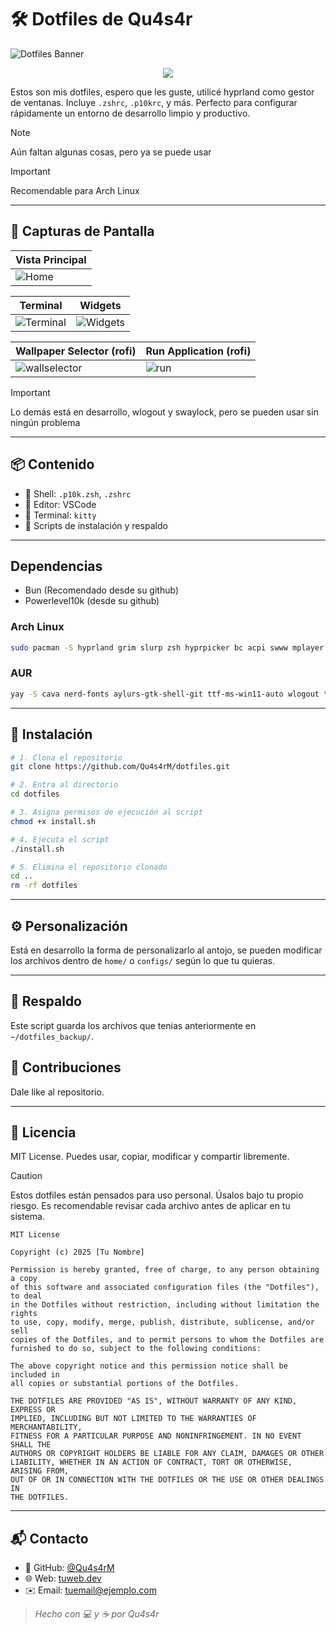 # 🛠️ Dotfiles de Qu4s4r

![Dotfiles Banner](https://via.placeholder.com/1200x400.png?text=Dotfiles+de+Tu+Nombre)

<p align="center">
  <img src="https://img.shields.io/badge/STATUS-EN%20DESAROLLO-green">
</p>

Estos son mis dotfiles, espero que les guste, utilicé hyprland como gestor de ventanas. Incluye `.zshrc`, `.p10krc`, y más. Perfecto para configurar rápidamente un entorno de desarrollo limpio y productivo.

> [!NOTE]
> Aún faltan algunas cosas, pero ya se puede usar

> [!IMPORTANT]
> Recomendable para Arch Linux

---

## 📸 Capturas de Pantalla

| Vista Principal |
|------------------|
| ![Home](https://github.com/user-attachments/assets/32d49ac5-fe70-49f2-a654-065b06d6f43c) |

| Terminal | Widgets |
|------------------|------------------|
|![Terminal](https://github.com/user-attachments/assets/66dcd6ff-4875-49b8-a924-5c9f0716cf77) | ![Widgets](https://github.com/user-attachments/assets/8fc29fef-777f-4bbd-897e-faac502b52ab)|

| Wallpaper Selector (rofi) | Run Application (rofi) |
|------------------|------------------|
|![wallselector](https://github.com/user-attachments/assets/920db824-802e-414d-8c86-dc2475e29423) | ![run](https://github.com/user-attachments/assets/add43b93-6a75-4505-8eab-10b85891a16e) |

> [!IMPORTANT]
> Lo demás está en desarrollo, wlogout y swaylock, pero se pueden usar sin ningún problema

---

## 📦 Contenido

- 🐚 Shell: `.p10k.zsh`, `.zshrc`
- 📝 Editor: VSCode
- 🔧 Terminal: `kitty`
- 📁 Scripts de instalación y respaldo

---

## Dependencias

- Bun (Recomendado desde su github)
- Powerlevel10k (desde su github)

### Arch Linux

```bash
sudo pacman -S hyprland grim slurp zsh hyprpicker bc acpi swww mplayer imagemagick wl-clipboard playerctl code rofi-wayland fastfetch kitty noto-fonts qt6-wayland qt6-base xdg-desktop-portal xdg-desktop-portal-hyprland xdg-desktop-portal-wlr pavucontrol brightnessctl pamixer net-tools mpc papirus-icon-theme ttf-fira-code ttf-cascadia-code twolame dart-sass grim slurp python-pipx
```

### AUR

```bash
yay -S cava nerd-fonts aylurs-gtk-shell-git ttf-ms-win11-auto wlogout ttf-google-fonts-git swaylock-effects zsh-syntax-highlighting zsh-autosuggestions
```

---

## 🚀 Instalación

```bash
# 1. Clona el repositorio
git clone https://github.com/Qu4s4rM/dotfiles.git

# 2. Entra al directorio
cd dotfiles

# 3. Asigna permisos de ejecución al script
chmod +x install.sh

# 4. Ejecuta el script
./install.sh

# 5. Elimina el repositorio clonado
cd ..
rm -rf dotfiles
```

---

## ⚙️ Personalización

Está en desarrollo la forma de personalizarlo al antojo, se pueden modificar los archivos dentro de `home/` o `configs/` según lo que tu quieras.

---

## 🔁 Respaldo

Este script guarda los archivos que tenias anteriormente en `~/dotfiles_backup/`.

## 🤝 Contribuciones

Dale like al repositorio.

---

## 📜 Licencia

MIT License. Puedes usar, copiar, modificar y compartir libremente.

> [!CAUTION]
> Estos dotfiles están pensados para uso personal. Úsalos bajo tu propio riesgo.
> Es recomendable revisar cada archivo antes de aplicar en tu sistema.

```
MIT License

Copyright (c) 2025 [Tu Nombre]

Permission is hereby granted, free of charge, to any person obtaining a copy
of this software and associated configuration files (the "Dotfiles"), to deal
in the Dotfiles without restriction, including without limitation the rights
to use, copy, modify, merge, publish, distribute, sublicense, and/or sell
copies of the Dotfiles, and to permit persons to whom the Dotfiles are
furnished to do so, subject to the following conditions:

The above copyright notice and this permission notice shall be included in
all copies or substantial portions of the Dotfiles.

THE DOTFILES ARE PROVIDED "AS IS", WITHOUT WARRANTY OF ANY KIND, EXPRESS OR
IMPLIED, INCLUDING BUT NOT LIMITED TO THE WARRANTIES OF MERCHANTABILITY,
FITNESS FOR A PARTICULAR PURPOSE AND NONINFRINGEMENT. IN NO EVENT SHALL THE
AUTHORS OR COPYRIGHT HOLDERS BE LIABLE FOR ANY CLAIM, DAMAGES OR OTHER
LIABILITY, WHETHER IN AN ACTION OF CONTRACT, TORT OR OTHERWISE, ARISING FROM,
OUT OF OR IN CONNECTION WITH THE DOTFILES OR THE USE OR OTHER DEALINGS IN
THE DOTFILES.
```

---

## 📬 Contacto

- 🐙 GitHub: [@Qu4s4rM](https://github.com/Qu4s4rM)
- 🌐 Web: [tuweb.dev](https://tuweb.dev)
- ✉️ Email: tuemail@ejemplo.com

> _Hecho con 💻 y ☕ por Qu4s4r_
